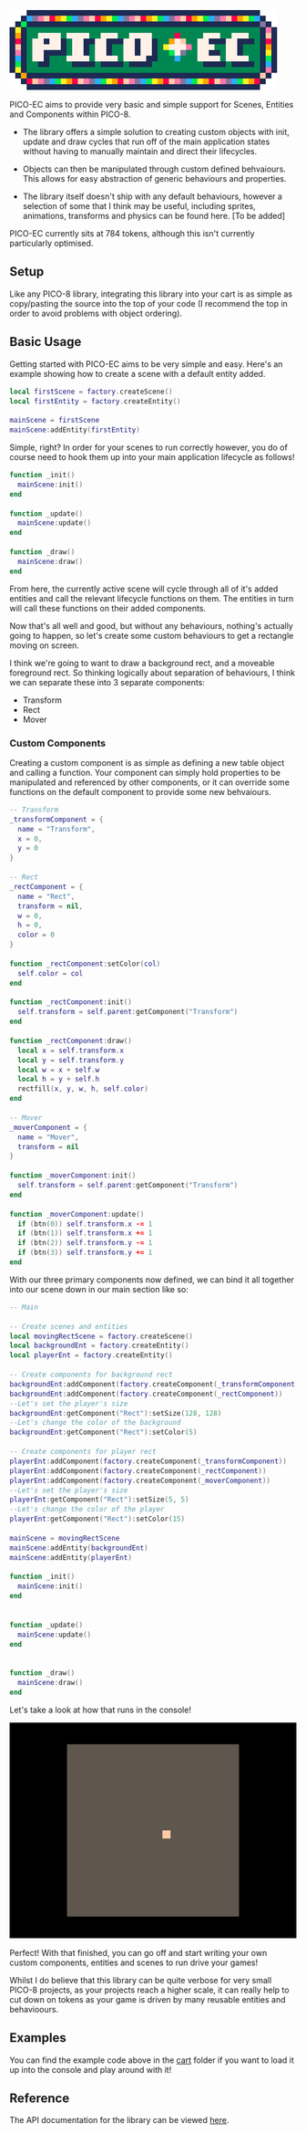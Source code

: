 ![PICO-EC](img/logo.png)

PICO-EC aims to provide very basic and simple support for Scenes, Entities and Components within PICO-8.

- The library offers a simple solution to creating custom objects with init, update and draw cycles that
run off of the main application states without having to manually maintain and direct their lifecycles.

- Objects can then be manipulated through custom defined behvaiours. This allows for easy abstraction of
generic behaviours and properties.

- The library itself doesn't ship with any default behaviours, however a selection of some that I think
may be useful, including sprites, animations, transforms and physics can be found here. [To be added]

PICO-EC currently sits at 784 tokens, although this isn't currently particularly optimised. 

## Setup

Like any PICO-8 library, integrating this library into your cart is as simple as copy/pasting the source
into the top of your code (I recommend the top in order to avoid problems with object ordering).

## Basic Usage

Getting started with PICO-EC aims to be very simple and easy. Here's an example showing how to create
a scene with a default entity added.

```lua
local firstScene = factory.createScene()
local firstEntity = factory.createEntity()

mainScene = firstScene
mainScene:addEntity(firstEntity)
```

Simple, right? In order for your scenes to run correctly however, you do of course need to hook them
up into your main application lifecycle as follows!

```lua
function _init()
  mainScene:init()
end

function _update()
  mainScene:update()
end

function _draw()
  mainScene:draw()
end
```

From here, the currently active scene will cycle through all of it's added entities and call the 
relevant lifecycle functions on them. The entities in turn will call these functions on their 
added components.

Now that's all well and good, but without any behaviours, nothing's actually going to happen, so let's
create some custom behaviours to get a rectangle moving on screen.

I think we're going to want to draw a background rect, and a moveable foreground rect. So thinking logically
about separation of behaviours, I think we can separate these into 3 separate components:

- Transform
- Rect
- Mover

### Custom Components

Creating a custom component is as simple as defining a new table object and calling a function. Your component
can simply hold properties to be manipulated and referenced by other components, or it can override some functions
on the default component to provide some new behvaiours.

```lua
-- Transform
_transformComponent = {
  name = "Transform",
  x = 0,
  y = 0
}

-- Rect
_rectComponent = {
  name = "Rect",
  transform = nil,
  w = 0,
  h = 0,
  color = 0
}

function _rectComponent:setColor(col)
  self.color = col
end

function _rectComponent:init()
  self.transform = self.parent:getComponent("Transform")
end

function _rectComponent:draw()
  local x = self.transform.x
  local y = self.transform.y
  local w = x + self.w
  local h = y + self.h
  rectfill(x, y, w, h, self.color)
end

-- Mover
_moverComponent = {
  name = "Mover",
  transform = nil
}

function _moverComponent:init()
  self.transform = self.parent:getComponent("Transform")
end

function _moverComponent:update()
  if (btn(0)) self.transform.x -= 1
  if (btn(1)) self.transform.x += 1
  if (btn(2)) self.transform.y -= 1
  if (btn(3)) self.transform.y += 1
end

```

With our three primary components now defined, we can bind it all together into our scene down in
our main section like so:

```lua
-- Main

-- Create scenes and entities
local movingRectScene = factory.createScene()
local backgroundEnt = factory.createEntity()
local playerEnt = factory.createEntity()

-- Create components for background rect
backgroundEnt:addComponent(factory.createComponent(_transformComponent))
backgroundEnt:addComponent(factory.createComponent(_rectComponent))
--Let's set the player's size
backgroundEnt:getComponent("Rect"):setSize(128, 128)
--Let's change the color of the background
backgroundEnt:getComponent("Rect"):setColor(5)

-- Create components for player rect
playerEnt:addComponent(factory.createComponent(_transformComponent))
playerEnt:addComponent(factory.createComponent(_rectComponent))
playerEnt:addComponent(factory.createComponent(_moverComponent))
--Let's set the player's size
playerEnt:getComponent("Rect"):setSize(5, 5)
--Let's change the color of the player
playerEnt:getComponent("Rect"):setColor(15)

mainScene = movingRectScene
mainScene:addEntity(backgroundEnt)
mainScene:addEntity(playerEnt)

function _init()
  mainScene:init()
end


function _update()
  mainScene:update()
end


function _draw()
  mainScene:draw()
end

```

Let's take a look at how that runs in the console!

![EC Demo](img/basic-usage-demo.gif)

Perfect! With that finished, you can go off and start writing your own custom
components, entities and scenes to run drive your games!

Whilst I do believe that this library can be quite verbose for very small PICO-8 projects,
as your projects reach a higher scale, it can really help to cut down on tokens as your game is
driven by many reusable entities and behavioours.

## Examples

You can find the example code above in the [cart](TestCart/pico-ec.p8) folder if you want to load it up into the console
and play around with it!

## Reference

The API documentation for the library can be viewed [here](https://joebrogers.github.io/pico-ec/).


